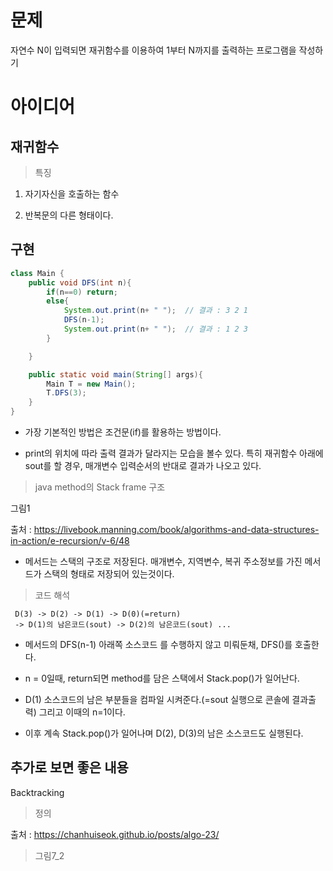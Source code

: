 # 문제

자연수 N이 입력되면 재귀함수를 이용하여 1부터 N까지를 출력하는 프로그램을 작성하기

# 아이디어

## 재귀함수

> 특징

1. 자기자신을 호출하는 함수

2. 반복문의 다른 형태이다.

## 구현

```java
class Main {
    public void DFS(int n){
        if(n==0) return;
        else{
            System.out.print(n+ " ");  // 결과 : 3 2 1
            DFS(n-1);
            System.out.print(n+ " ");  // 결과 : 1 2 3
        }

    }

    public static void main(String[] args){
        Main T = new Main();
        T.DFS(3);
    }
}
```
 * 가장 기본적인 방법은 조건문(if)를 활용하는 방법이다.
 
 * print의 위치에 따라 출력 결과가 달라지는 모습을 볼수 있다. 특히 재귀함수 아래에 sout를 할 경우, 매개변수 입력순서의 반대로 결과가 나오고 있다.

> java method의 Stack frame 구조

그림1

출처 : https://livebook.manning.com/book/algorithms-and-data-structures-in-action/e-recursion/v-6/48

* 메서드는 스택의 구조로 저장된다. 매개변수, 지역변수, 복귀 주소정보를 가진 메서드가 스택의 형태로 저장되어 있는것이다.

> 코드 해석
```
 D(3) -> D(2) -> D(1) -> D(0)(=return) 
 -> D(1)의 남은코드(sout) -> D(2)의 남은코드(sout) ...
 ```
 * 메서드의 DFS(n-1) 아래쪽 소스코드 를 수행하지 않고 미뤄둔채, DFS()를 호출한다.
 
 * n = 0일때, return되면 method를 담은 스택에서 Stack.pop()가 일어난다.
 
 * D(1) 소스코드의 남은 부분들을 컴파일 시켜준다.(=sout 실행으로 콘솔에 결과출력) 그리고 이때의 n=1이다.
 
 * 이후 계속 Stack.pop()가 일어나며 D(2), D(3)의 남은 소스코드도 실행된다.

 ## 추가로 보면 좋은 내용

 Backtracking

> 정의

출처 : https://chanhuiseok.github.io/posts/algo-23/

> 그림7_2